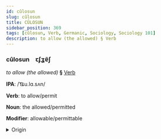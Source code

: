 ```yaml
---
id: cûlosun
slug: cûlosun
title: CÛLOSUN
sidebar_position: 369
tags: [cûlosun, Verb, Germanic, Sociology, Sociology 101]
description: to allow (the allowed) § Verb
---
```


### cûlosun&emsp;<span kind="abugida">ꞇʄʓɐ̃ʃ</span>

*to allow (the allowed)* **§** [Verb](../../tags/Verb)

**IPA**: /ˈt͡ɕu.lɑ.sʌn/

**Verb**: to allow/permit

**Noun**: the allowed/permitted

**Modifier**: allowable/permittable

<details>
    <summary>Origin</summary>
    German zulassen /ˈtsuːlasən/<br/>
    <em>Germanic Language Family</em>
</details>